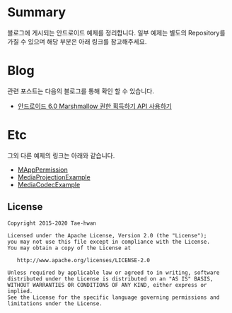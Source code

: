 # Summary
블로그에 게시되는 안드로이드 예제를 정리합니다.
일부 예제는 별도의 Repository를 가질 수 있으며 해당 부분은 아래 링크를 참고해주세요.


# Blog
관련 포스트는 다음의 블로그를 통해 확인 할 수 있습니다.

- [안드로이드 6.0 Marshmallow 권한 획득하기 API 사용하기](https://thdev.net/634)


# Etc
그외 다른 예제의 링크는 아래와 같습니다.
- [MAppPermission](https://github.com/taehwandev/MAppPermission)
- [MediaProjectionExample](https://github.com/taehwandev/MediaProjectionExample)
- [MediaCodecExample](https://github.com/taehwandev/MediaCodecExample)


## License

```
Copyright 2015-2020 Tae-hwan

Licensed under the Apache License, Version 2.0 (the "License");
you may not use this file except in compliance with the License.
You may obtain a copy of the License at

   http://www.apache.org/licenses/LICENSE-2.0

Unless required by applicable law or agreed to in writing, software
distributed under the License is distributed on an "AS IS" BASIS,
WITHOUT WARRANTIES OR CONDITIONS OF ANY KIND, either express or implied.
See the License for the specific language governing permissions and
limitations under the License.
```
